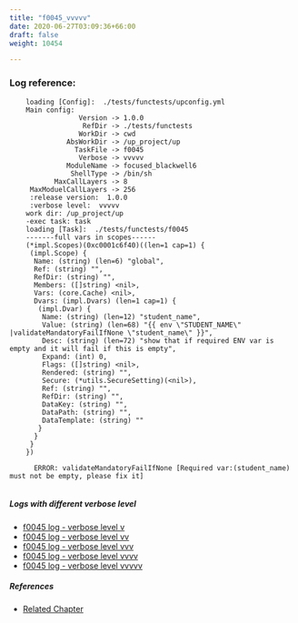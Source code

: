 ```yaml
---
title: "f0045_vvvvv"
date: 2020-06-27T03:09:36+66:00
draft: false
weight: 10454

---
```


### Log reference: <no value>

```
    loading [Config]:  ./tests/functests/upconfig.yml
    Main config:
                 Version -> 1.0.0
                  RefDir -> ./tests/functests
                 WorkDir -> cwd
              AbsWorkDir -> /up_project/up
                TaskFile -> f0045
                 Verbose -> vvvvv
              ModuleName -> focused_blackwell6
               ShellType -> /bin/sh
           MaxCallLayers -> 8
     MaxModuelCallLayers -> 256
     :release version:  1.0.0
     :verbose level:  vvvvv
    work dir: /up_project/up
    -exec task: task
    loading [Task]:  ./tests/functests/f0045
    -------full vars in scopes------
    (*impl.Scopes)(0xc0001c6f40)((len=1 cap=1) {
     (impl.Scope) {
      Name: (string) (len=6) "global",
      Ref: (string) "",
      RefDir: (string) "",
      Members: ([]string) <nil>,
      Vars: (core.Cache) <nil>,
      Dvars: (impl.Dvars) (len=1 cap=1) {
       (impl.Dvar) {
        Name: (string) (len=12) "student_name",
        Value: (string) (len=68) "{{ env \"STUDENT_NAME\" |validateMandatoryFailIfNone \"student_name\" }}",
        Desc: (string) (len=72) "show that if required ENV var is empty and it will fail if this is empty",
        Expand: (int) 0,
        Flags: ([]string) <nil>,
        Rendered: (string) "",
        Secure: (*utils.SecureSetting)(<nil>),
        Ref: (string) "",
        RefDir: (string) "",
        DataKey: (string) "",
        DataPath: (string) "",
        DataTemplate: (string) ""
       }
      }
     }
    })
    
      ERROR: validateMandatoryFailIfNone [Required var:(student_name) must not be empty, please fix it]
    
```

##### Logs with different verbose level
* [f0045 log - verbose level v](../../logs/f0045_v)
* [f0045 log - verbose level vv](../../logs/f0045_vv)
* [f0045 log - verbose level vvv](../../logs/f0045_vvv)
* [f0045 log - verbose level vvvv](../../logs/f0045_vvvv)
* [f0045 log - verbose level vvvvv](../../logs/f0045_vvvvv)

##### References
* [Related Chapter](../../env-vars/f0045)
